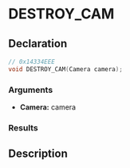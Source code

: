 # DESTROY_CAM

## Declaration
```cpp
// 0x14334EEE
void DESTROY_CAM(Camera camera);
```

### Arguments
- **Camera:** camera

### Results

## Description

